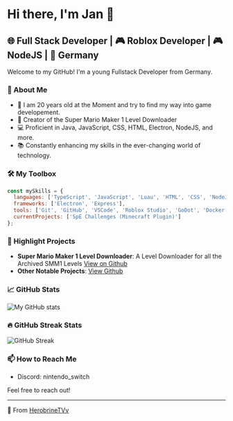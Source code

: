 # Hi there, I'm Jan 👋

## 🌐 Full Stack Developer | 🎮 Roblox Developer | 🎮 NodeJS | 📍 Germany

Welcome to my GitHub! I'm a young Fullstack Developer from Germany.

### 🚀 About Me
- 🌱 I am 20 years old at the Moment and try to find my way into game developement.
- 👾 Creator of the Super Mario Maker 1 Level Downloader
- 💻 Proficient in Java, JavaScript, CSS, HTML, Electron, NodeJS, and more.
- 📚 Constantly enhancing my skills in the ever-changing world of technology.

### 🛠️ My Toolbox
```javascript
const mySkills = {
  languages: ['TypeScript', 'JavaScript', 'Luau', 'HTML', 'CSS', 'NodeJS', 'GML', 'GoDot', 'C#', 'Python', 'Java'],
  frameworks: ['Electron', 'Express'],
  tools: ['Git', 'GitHub', 'VSCode', 'Roblox Studio', 'GoDot', 'Docker'],
  currentProjects: ['SpE Challenges (Minecraft Plugin)']
};
```

### 🌟 Highlight Projects
- **Super Mario Maker 1 Level Downloader**: A Level Downloader for all the Archived SMM1 Levels [View on Github](https://github.com/HerobrineTV/SMM1-Level-Downloader)
- **Other Notable Projects**: [View Github](https://github.com/HerobrineTV)

### 📈 GitHub Stats
![My GitHub stats](https://github-readme-stats.vercel.app/api?username=HerobrineTV&show_icons=true&theme=radical)

### 🔥 GitHub Streak Stats
![GitHub Streak](https://github-readme-streak-stats.herokuapp.com/?user=HerorbrineTV)

### 📫 How to Reach Me
- Discord: nintendo_switch

Feel free to reach out!

---

🌟 From [HerobrineTVv](https://github.com/HerobrineTV)
